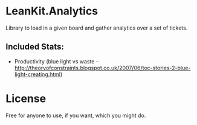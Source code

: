 LeanKit.Analytics
=================

Library to load in a given board and gather analytics over a set of tickets.

## Included Stats:
+ Productivity (blue light vs waste - http://theoryofconstraints.blogspot.co.uk/2007/06/toc-stories-2-blue-light-creating.html)

License
=======

Free for anyone to use, if you want, which you might do.
